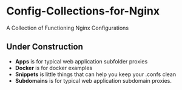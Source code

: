 # Config-Collections-for-Nginx
A Collection of Functioning Nginx Configurations

## Under Construction

 - **Apps** is for typical web application subfolder proxies
 - **Docker** is for docker examples
 - **Snippets** is little things that can help you keep your .confs clean
 - **Subdomains** is for typical web application subdomain proxies.
 
 
